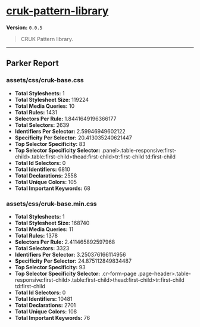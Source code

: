 # [cruk-pattern-library]( https://github.com/CRUKorg/cruk-pattern-library )

**Version:** `0.0.5`

> CRUK Pattern library.

* * *

## Parker Report

### assets/css/cruk-base.css

- **Total Stylesheets:** 1
- **Total Stylesheet Size:** 119224
- **Total Media Queries:** 10
- **Total Rules:** 1431
- **Selectors Per Rule:** 1.8441649196366177
- **Total Selectors:** 2639
- **Identifiers Per Selector:** 2.59946949602122
- **Specificity Per Selector:** 20.413035240621447
- **Top Selector Specificity:** 83
- **Top Selector Specificity Selector:** .panel>.table-responsive:first-child>.table:first-child>thead:first-child>tr:first-child td:first-child
- **Total Id Selectors:** 0
- **Total Identifiers:** 6810
- **Total Declarations:** 2558
- **Total Unique Colors:** 105
- **Total Important Keywords:** 68

### assets/css/cruk-base.min.css

- **Total Stylesheets:** 1
- **Total Stylesheet Size:** 168740
- **Total Media Queries:** 11
- **Total Rules:** 1378
- **Selectors Per Rule:** 2.411465892597968
- **Total Selectors:** 3323
- **Identifiers Per Selector:** 3.250376166114956
- **Specificity Per Selector:** 24.875112849834487
- **Top Selector Specificity:** 93
- **Top Selector Specificity Selector:** .cr-form-page .page-header>.table-responsive:first-child>.table:first-child>thead:first-child>tr:first-child td:first-child
- **Total Id Selectors:** 0
- **Total Identifiers:** 10481
- **Total Declarations:** 2701
- **Total Unique Colors:** 108
- **Total Important Keywords:** 76
